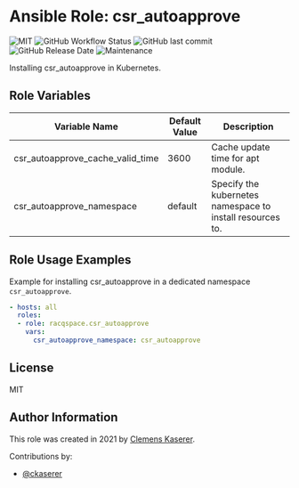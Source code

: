 # Ansible Role: csr_autoapprove

![MIT](https://img.shields.io/badge/license-MIT-brightgreen.svg?style=flat-square)
![GitHub Workflow Status](https://img.shields.io/github/workflow/status/racqspace/ansible-role-csr_autoapprove/Main?style=flat-square)
![GitHub last commit](https://img.shields.io/github/last-commit/racqspace/ansible-role-csr_autoapprove?style=flat-square)
![GitHub Release Date](https://img.shields.io/github/release-date/racqspace/ansible-role-csr_autoapprove?style=flat-square)
![Maintenance](https://img.shields.io/maintenance/yes/2022?style=flat-square)

Installing csr_autoapprove in Kubernetes.

## Role Variables

Variable Name | Default Value | Description
------------ | ------------- | -------------
csr_autoapprove_cache_valid_time | 3600 | Cache update time for apt module.
csr_autoapprove_namespace | default | Specify the kubernetes namespace to install resources to.

## Role Usage Examples

Example for installing csr_autoapprove in a dedicated namespace `csr_autoapprove`.

```yaml
- hosts: all
  roles:
  - role: racqspace.csr_autoapprove
    vars:
      csr_autoapprove_namespace: csr_autoapprove
```

## License

MIT

## Author Information

This role was created in 2021 by [Clemens Kaserer](https://www.ckaserer.dev/).

Contributions by:

- [@ckaserer](https://github.com/ckaserer)
